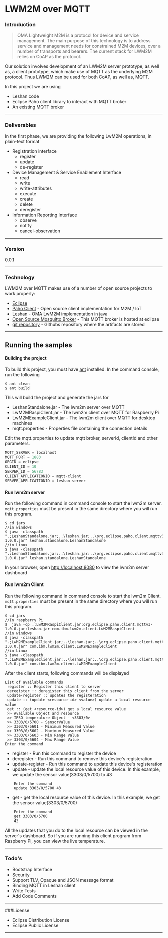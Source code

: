 # LWM2M over MQTT
### Introduction
> OMA Lightweight M2M is a protocol for device and service management. The main purpose of this 
> technology is to address service and management needs for constrained M2M devices, over a number
> of transports and bearers. The current stack for LWM2M relies on CoAP as the protocol.

Our solution involves development of an LWM2M server prototype, as well as, a client prototype, which make use of MQTT as the underlying M2M protocol. Thus LWM2M can be used for both CoAP, as well as, MQTT.

In this project we are using
  - Leshan code 
  - Eclipse Paho client library to interact with MQTT broker
  - An existing MQTT broker

---
### Deliverables
In the first phase, we are providing the following LwM2M operations, in plain-text format
  - Registration interface
    -   register
    -   update
    -   de-register
  - Device Management & Service Enablement Interface
    - read
    - write
    - write-attributes
    - execute
    - create
    - delete
    - deregister
  - Information Reporting Interface 
    - observe
    - notify
    - cancel-observation

---
### Version
0.0.1

---
### Technology

LWM2M over MQTT makes use of a number of open source projects to work properly:

* [Eclipse] 
* [Paho Client] - Open source client implementation for M2M / IoT
* [Leshan] - OMA LwM2M implementation in java
* [Open Source Mosquitto Broker] - This MQTT broker is hosted at eclipse 
* [git repository] - Githubs repository where the artifacts are stored

---

## Running the samples

#### Building the project

To build this project, you must have [ant] installed. In the command console, run the following
```shell
$ ant clean
$ ant build
```

This will build the project and generate the jars for
* LeshanStandalone.jar - The lwm2m server over MQTT
* LwM2MRaspiClient.jar - The lwm2m client over MQTT for Raspberry Pi
* LwM2MExampleClient.jar - The lwm2m client over MQTT for desktop machines
* mqtt.properties - Properties file containing the connection details

Edit the mqtt.properties to update mqtt broker, serverId, clientId and other parameters.

```javascript
MQTT_SERVER = localhost
MQTT_PORT = 1883
ORGID = eclipse
CLIENT_ID = 10
SERVER_ID = 56783
CLIENT_APPLICATIONID = mqtt-client
SERVER_APPLICATIONID = leshan-server
```

#### Run lwm2m server

Run the following command in command console to start the lwm2m server. `mqtt.properties` must be present in the same directory where you will run this program.
```shell
$ cd jars
//in windows
$ java -classpath ".;LeshanStandalone.jar;..\leshan.jar;..\org.eclipse.paho.client.mqttv3-1.0.0.jar" leshan.standalone.LeshanStandalone
//in Linux
$ java -classpath ".:LeshanStandalone.jar:..\leshan.jar:..\org.eclipse.paho.client.mqttv3-1.0.0.jar" leshan.standalone.LeshanStandalone
```

In your browser, open [http://localhost:8080] to view the lwm2m server dashboard

#### Run lwm2m Client

Run the following command in command console to start the lwm2m Client. `mqtt.properties` must be present in the same directory where you will run this program.
```shell
$ cd jars
//In raspberry Pi
$  java -cp .:LwM2MRaspiClient.jar:org.eclipse.paho.client.mqttv3-1.0.0.jar:leshan.jar com.ibm.lwm2m.client.LwM2MRaspiClient
//in windows
$ java -classpath ".;LwM2MExampleClient.jar;..\leshan.jar;..\org.eclipse.paho.client.mqttv3-1.0.0.jar" com.ibm.lwm2m.client.LwM2MExampleClient
//in Linux
$ java -classpath ".:LwM2MExampleClient.jar:..\leshan.jar:..\org.eclipse.paho.client.mqttv3-1.0.0.jar" com.ibm.lwm2m.client.LwM2MExampleClient
```

After the client starts, following commands will be displayed
```shell
List of available commands
 register :: Register this client to server
 deregister :: deregister this client from the server
 update-register :: updates the registeration
 update :: (update <resource-id> <value>) update a local resource value
 get :: (get <resource-id>) get a local resource value
 >> Available Object and resource
 >> IPSO temperature Object - <3303/0>
 >> 3303/0/5700 - SensorValue
 >> 3303/0/5601 - Minimum Measured Value
 >> 3303/0/5602 - Maximum Measured Value
 >> 3303/0/5603 - Min Range Value
 >> 3303/0/5604 - Max Range Value
Enter the command
```

* register - Run this command to register the device
* deregister - Run this command to remove this device's registeration
* update-register - Run this command to update this device's registeration
* update - update the local resource value of this device. In this example, we update the sensor value(3303/0/5700) to 43
```shell
    Enter the command
    update 3303/0/5700 43
```
* get - get the local resource value of this device. In this example, we get the sensor value(3303/0/5700)
```shell
    Enter the command
    get 3303/0/5700
    43
```

All the updates that you do to the local resource can be viewed in the server's dashboard. So if you are running this client program from Raspberry Pi, you can view the live temperature. 

---
### Todo's
 - Bootstrap Interface
 - Security
 - Support TLV, Opaque and JSON message format
 - Binding MQTT in Leshan client
 - Write Tests
 - Add Code Comments

---
###License
 - Eclipse Distribution License
 - Eclipse Public License 

---
[http://localhost:8080]:http://localhost:8080
[ant]:http://ant.apache.org/
[eclipse]:http://www.eclipse.org/
[Paho Client]:https://eclipse.org/paho/clients/java/
[Leshan]:https://github.com/eclipse/leshan
[Open Source Mosquitto Broker]:http://iot.eclipse.org/sandbox.html
[git repository]:http://github.com/sathipal/lwm2m_over_mqtt
